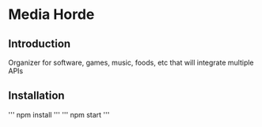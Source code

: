 # Media Horde

## Introduction
Organizer for software, games, music, foods, etc that will integrate multiple APIs

## Installation
''' npm install '''
''' npm start '''